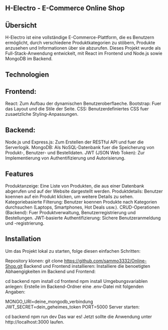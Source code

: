 ## H-Electro - E-Commerce Online Shop
## Übersicht
H-Electro ist eine vollständige E-Commerce-Plattform, die es Benutzern ermöglicht, durch verschiedene Produktkategorien zu stöbern, Produkte anzusehen und Informationen über sie abzurufen. Dieses Projekt wurde als Full-Stack-Anwendung entwickelt, mit React im Frontend und Node.js sowie MongoDB im Backend.

## Technologien
## Frontend:
React: Zum Aufbau der dynamischen Benutzeroberflaeche.
Bootstrap: Fuer das Layout und die Stile der Seite.
CSS: Benutzerdefiniertes CSS fuer zusaetzliche Styling-Anpassungen.
## Backend:
Node.js und Express.js: Zum Erstellen der RESTful API und fuer die Serverlogik.
MongoDB: Als NoSQL-Datenbank fuer die Speicherung von Produkt-, Benutzer- und Bestelldaten.
JWT (JSON Web Token): Zur Implementierung von Authentifizierung und Autorisierung.
## Features
Produktanzeige: Eine Liste von Produkten, die aus einer Datenbank abgerufen und auf der Website dargestellt werden.
Produktdetails: Benutzer koennen auf ein Produkt klicken, um weitere Details zu sehen.
Kategoriebasierte Filterung: Benutzer koennen Produkte nach Kategorien durchsuchen (Laptops, Smartphones, Hot Deals usw.).
CRUD-Operationen (Backend): Fuer Produktverwaltung, Benutzerregistrierung und Bestellungen.
JWT-basierte Authentifizierung: Sichere Benutzeranmeldung und -registrierung.
## Installation
Um das Projekt lokal zu starten, folge diesen einfachen Schritten:

Repository klonen:
git clone https://github.com/sammo3332/Online-Shop.git
Backend und Frontend installieren: Installiere die benoetigten Abhaengigkeiten im Backend und Frontend:


cd backend
npm install
cd frontend
npm install
Umgebungsvariablen anlegen: Erstelle im Backend-Ordner eine .env-Datei mit folgenden Angaben:

MONGO_URI=deine_mongodb_verbindung
JWT_SECRET=dein_geheimes_token
PORT=5000
Server starten:


cd backend
npm run dev
Das war es!
Jetzt sollte die Anwendung  unter http://localhost:3000 laufen.
